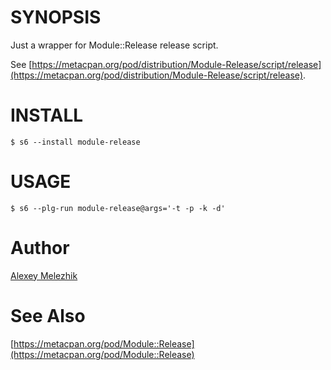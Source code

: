 # SYNOPSIS

Just a wrapper for Module::Release release script.

See [https://metacpan.org/pod/distribution/Module-Release/script/release](https://metacpan.org/pod/distribution/Module-Release/script/release).

# INSTALL

    $ s6 --install module-release

# USAGE

    $ s6 --plg-run module-release@args='-t -p -k -d'

# Author

[Alexey Melezhik](mailto:melezhik@gmail.com)

# See Also

[https://metacpan.org/pod/Module::Release](https://metacpan.org/pod/Module::Release)


